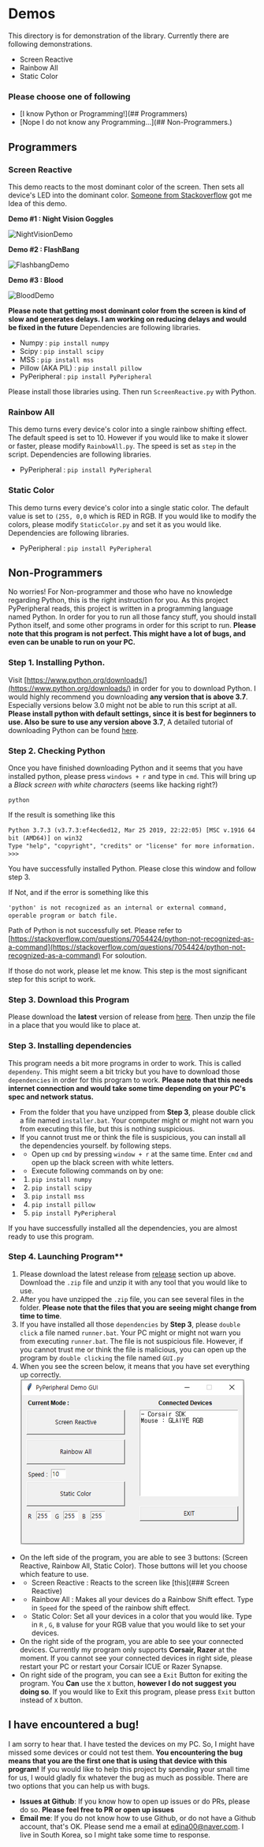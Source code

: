 # Demos
This directory is for demonstration of the library. Currently there are following demonstrations.
- Screen Reactive
- Rainbow All
- Static Color
### Please choose one of following
- [I know Python or Programming!](## Programmers)
- [Nope I do not know any Programming...](## Non-Programmers.)

## Programmers

### Screen Reactive
This demo reacts to the most dominant color of the screen. Then sets all device's LED into the dominant color. [Someone from Stackoverflow](https://stackoverflow.com/questions/3241929/python-find-dominant-most-common-color-in-an-image) got me Idea of this demo. 

**Demo #1 : Night Vision Goggles** 

![NightVisionDemo](https://github.com/gooday2die/PyPheperial/blob/master/Pics/demo1.gif?raw=true)


**Demo #2 : FlashBang**  

![FlashbangDemo](https://github.com/gooday2die/PyPheperial/blob/master/Pics/demo2.gif?raw=true)


**Demo #3 : Blood** 

![BloodDemo](https://github.com/gooday2die/PyPheperial/blob/master/Pics/demo3.gif?raw=true)


**Please note that getting most dominant color from the screen is kind of slow and generates delays. I am working on reducing delays and would be fixed in the future** Dependencies are following libraries. 
- Numpy : `pip install numpy`
- Scipy : `pip install scipy`
- MSS : `pip install mss`
- Pillow (AKA PIL) : `pip install pillow`
- PyPeripheral : `pip install PyPeripheral`

Please install those libraries using. Then run `ScreenReactive.py` with Python.

### Rainbow All
This demo turns every device's color into a single rainbow shifting effect. The default speed is set to 10. However if you would like to make it slower or faster, please modify `RainbowAll.py`. The speed is set as `step` in the script. Dependencies are following libraries.
- PyPeripheral : `pip install PyPeripheral`


### Static Color
This demo turns every device's color into a single static color. The default value is set to `(255, 0,0` which is RED in RGB. If you would like to modify the colors, please modify `StaticColor.py` and set it as you would like. Dependencies are following libraries.
- PyPeripheral : `pip install PyPeripheral`

## Non-Programmers
No worries! For Non-programmer and those who have no knowledge regarding Python, this is the right instruction for you. As this project PyPeripheral reads, this project is written in a programming language named Python. In order for you to run all those fancy stuff, you should install Python itself, and some other programs in order for this script to run. **Please  note that this program is not perfect. This might have a lot of bugs, and even can be unable to run on your PC.** 

### Step 1. Installing Python.
Visit [https://www.python.org/downloads/](https://www.python.org/downloads/) in order for you to download Python. I would highly recommend you downloading **any version that is above 3.7**. Especially versions below 3.0 might not be able to run this script at all. **Please install python with default settings, since it is best for beginners to use.  Also be sure to use any version above 3.7**, A detailed tutorial of downloading Python can be found [here](https://phoenixnap.com/kb/how-to-install-python-3-windows).

### Step 2. Checking Python
Once you have finished downloading Python and it seems that you have installed python, please press `windows + r` and type in `cmd`. This will bring up a *Black screen with white characters* (seems like hacking right?)

    python
If the result is something like this

    Python 3.7.3 (v3.7.3:ef4ec6ed12, Mar 25 2019, 22:22:05) [MSC v.1916 64 bit (AMD64)] on win32
    Type "help", "copyright", "credits" or "license" for more information.
    >>>
   You have successfully installed Python. Please close this window and follow step 3.

If Not, and if the error is something like this

    'python' is not recognized as an internal or external command, operable program or batch file.

Path of Python is not successfully set. Please refer to 
[https://stackoverflow.com/questions/7054424/python-not-recognized-as-a-command](https://stackoverflow.com/questions/7054424/python-not-recognized-as-a-command) For soloution.

If those do not work, please let me know. 
This step is the most significant step for this script to work.

### Step 3. Download this Program
Please download the **latest** version of release from [here](https://github.com/gooday2die/PyPeripheral/releases/). Then unzip the file in a place that you would like to place at.

### Step 3. Installing dependencies
This program needs a bit more programs in order to work. This is called `dependeny`. This might seem a bit tricky but you have to download those `dependencies` in order for this program to work. **Please note that this needs internet connection and would take some time depending on your PC's spec and network  status.**

- From the folder that you have unzipped from **Step 3**, please double click a file named `installer.bat`. Your computer might or might not warn you from executing this file, but this is nothing suspicious. 
- If you cannot trust me or think the file is suspicious, you can install all the dependencies yourself. by following steps.
- - Open up `cmd` by pressing `window + r` at the same time. Enter `cmd` and open up the black screen with white letters. 
- - Execute following commands on by one:
- 1. `pip install numpy`
- 2. `pip install scipy`
- 3. `pip install mss`
- 4. `pip install pillow`
- 5. `pip install PyPeripheral`

If you have successfully installed all the dependencies, you are almost ready to use this program.

### Step 4. Launching Program**
1. Please download the latest release from [release](https://github.com/gooday2die/PyPeripheral/releases) section up above. Download the `.zip` file and unzip it with any tool that you would like to use. 
2. After you have unzipped the `.zip` file, you can see several files in the folder. **Please note that the files that you are seeing might change from time to time**. 
3. If you have installed all those `dependencies` by **Step 3**, please `double click` a file named `runner.bat`. Your PC might or might not warn you from executing `runner.bat`. The file is not suspicious file. However, if you cannot trust me or think the file is malicious, you can open up the program by `double clicking` the file named `GUI.py`
4. When you see the screen below, it means that you have set everything up correctly.
![enter image description here](https://raw.githubusercontent.com/gooday2die/PyPeripheral/OOP_Version/Demos/ui_pics/ui_1.png)

- On the left side of the program, you are able to see 3 buttons: (Screen Reactive, Rainbow All, Static Color). Those buttons will let you choose which feature to use. 
- - Screen Reactive : Reacts to the screen like [this](### Screen Reactive)
- - Rainbow All : Makes all your devices do a Rainbow Shift effect. Type in `Speed` for the speed of the rainbow shift effect.
- - Static Color: Set all your devices in a color that you would like. Type in `R` , `G`, `B` valuse for your RGB value that you would like to set your devices. 
- On the right side of the program, you are able to see your connected devices. Currently my program only supports **Corsair, Razer** at the moment. If you cannot see your connected devices in right side, please restart your PC or restart your Corsair ICUE or Razer Synapse. 
- On right side of the program, you can see a `Exit` Button for exiting the program. You **Can** use the `X` button, **however I do not suggest you doing so**. If you would like to Exit this program, please press `Exit` button instead of `X` button. 


## I have encountered a bug!
I am sorry to hear that. I have tested the devices on my PC. So, I might have missed some devices or could not test them. **You encountering the bug means that you are the first one that is using that device with this program!** If you would like to help this project by spending your small time for us, I would gladly fix whatever the bug as much as possible. There are two options that you can help us with bugs.

- **Issues at Github**: If you know how to open up issues or do PRs, please do so. **Please feel free to PR or open up issues**
- **Email me**: If you do not know how to use Github, or do not have a Github account, that's OK. Please send me a email at edina00@naver.com. I live in South Korea, so I might take some time to response. 